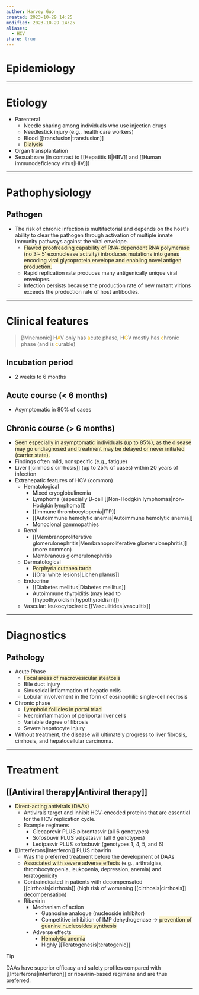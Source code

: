 ```yaml
---
author: Harvey Guo
created: 2023-10-29 14:25
modified: 2023-10-29 14:25
aliases:
  - HCV
share: true
---
```

# Epidemiology


---
# Etiology
- Parenteral
	- Needle sharing among individuals who use injection drugs 
	- Needlestick injury (e.g., health care workers)
	- Blood [[transfusion|transfusion]]
	- <span style="background:rgba(240, 200, 0, 0.2)">Dialysis</span>
- Organ transplantation
- Sexual: rare (in contrast to [[Hepatitis B|HBV]] and [[Human immunodeficiency virus|HIV]])

---
# Pathophysiology
## Pathogen
- The risk of chronic infection is multifactorial and depends on the host's ability to clear the pathogen through activation of multiple innate immunity pathways against the viral envelope. 
	- <span style="background:rgba(240, 200, 0, 0.2)">Flawed proofreading capability of RNA-dependent RNA polymerase (no 3′– 5′ exonuclease activity) introduces mutations into genes encoding viral glycoprotein envelope and enabling novel antigen production.</span>
	- Rapid replication rate produces many antigenically unique viral envelopes.
	- Infection persists because the production rate of new mutant virions exceeds the production rate of host antibodies.

---
# Clinical features
>[!Mnemonic] 
>H<font color="#ffc000">A</font>V only has <font color="#ffc000">a</font>cute phase, H<font color="#ffc000">C</font>V mostly has <font color="#ffc000">c</font>hronic phase (and is <font color="#ffc000">c</font>urable)

## Incubation period
- 2 weeks to 6 months
## Acute course (< 6 months)
- Asymptomatic in 80% of cases
## Chronic course (> 6 months)
- <span style="background:rgba(240, 200, 0, 0.2)">Seen especially in asymptomatic individuals (up to 85%), as the disease may go undiagnosed and treatment may be delayed or never initiated (carrier state).</span>
- Findings often mild, nonspecific (e.g., fatigue)
- Liver [[cirrhosis|cirrhosis]] (up to 25% of cases) within 20 years of infection
- Extrahepatic features of HCV (common) 
	- Hematological
		- Mixed cryoglobulinemia
		- Lymphoma (especially B-cell [[Non-Hodgkin lymphomas|non-Hodgkin lymphoma]])
		- [[Immune thrombocytopenia|ITP]]
		- [[Autoimmune hemolytic anemia|Autoimmune hemolytic anemia]]
		- Monoclonal gammopathies
	- Renal
		- [[Membranoproliferative glomerulonephritis|Membranoproliferative glomerulonephritis]] (more common)
		- Membranous glomerulonephritis
	- Dermatological
		- <span style="background:rgba(240, 200, 0, 0.2)">Porphyria cutanea tarda</span>
		- [[Oral white lesions|Lichen planus]]
	- Endocrine
		- [[Diabetes mellitus|Diabetes mellitus]]
		- Autoimmune thyroiditis (may lead to [[hypothyroidism|hypothyroidism]])
	- Vascular: leukocytoclastic [[Vasculitides|vasculitis]]

---
# Diagnostics
## Pathology
- Acute Phase 
	- <span style="background:rgba(240, 200, 0, 0.2)">Focal areas of macrovesicular steatosis</span>
	- Bile duct injury
	- Sinusoidal inflammation of hepatic cells
	- Lobular involvement in the form of eosinophilic single-cell necrosis
- Chronic phase
	- <span style="background:rgba(240, 200, 0, 0.2)">Lymphoid follicles in portal triad</span>
	- Necroinflammation of periportal liver cells
	- Variable degree of fibrosis
	- Severe hepatocyte injury
- Without treatment, the disease will ultimately progress to liver fibrosis, cirrhosis, and hepatocellular carcinoma.

---
# Treatment
## [[Antiviral therapy|Antiviral therapy]]
- <span style="background:rgba(240, 200, 0, 0.2)">Direct-acting antivirals (DAAs)</span>
	- Antivirals target and inhibit HCV-encoded proteins that are essential for the HCV replication cycle.
	- Example regimens
		- Glecaprevir PLUS pibrentasvir (all 6 genotypes)
		- Sofosbuvir PLUS velpatasvir (all 6 genotypes)
		- Ledipasvir PLUS sofosbuvir (genotypes 1, 4, 5, and 6)
- [[Interferons|Interferon]] PLUS ribavirin
	- Was the preferred treatment before the development of DAAs
	- <span style="background:rgba(240, 200, 0, 0.2)">Associated with severe adverse effects</span> (e.g., arthralgias, thrombocytopenia, leukopenia, depression, anemia) and teratogenicity
	- Contraindicated in patients with decompensated [[cirrhosis|cirrhosis]] (high risk of worsening [[cirrhosis|cirrhosis]] decompensation)
	- Ribavirin
		- Mechanism of action
			- Guanosine analogue (nucleoside inhibitor)
			- Competitive inhibition of IMP dehydrogenase → <span style="background:rgba(240, 200, 0, 0.2)">prevention of guanine nucleosides synthesis</span>
		- Adverse effects
			- <span style="background:rgba(240, 200, 0, 0.2)">Hemolytic anemia</span>
			- Highly [[Teratogenesis|teratogenic]]

>[!tip] 
>DAAs have superior efficacy and safety profiles compared with [[Interferons|interferon]] or ribavirin-based regimens and are thus preferred.

---
